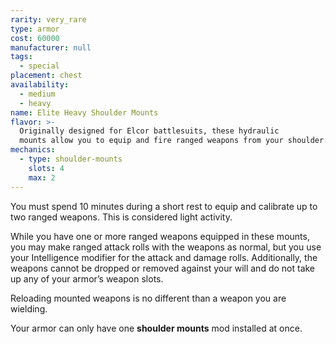 ```yaml
---
rarity: very_rare
type: armor
cost: 60000
manufacturer: null
tags:
  - special
placement: chest
availability:
  - medium
  - heavy
name: Elite Heavy Shoulder Mounts
flavor: >-
  Originally designed for Elcor battlesuits, these hydraulic
  mounts allow you to equip and fire ranged weapons from your shoulder.
mechanics:
  - type: shoulder-mounts
    slots: 4
    max: 2
---
```

You must spend 10 minutes during a short rest to equip and calibrate up to two ranged weapons.
This is considered light activity.

While you have one or more ranged weapons equipped in these mounts, you may make ranged attack
rolls with the weapons as normal, but you use your Intelligence modifier for the attack and damage
rolls. Additionally, the weapons cannot be dropped or removed against your will and do not take
up any of your armor’s weapon slots.

Reloading mounted weapons is no different than a weapon you are wielding.

Your armor can only have one __shoulder mounts__ mod installed at once.
